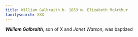 ```yaml
---
title: William Galbraith b. 1853 m. Elizabeth McArthur
familysearch: XXX
---
```

***William Galbraith***, son of X and *Janet Watson*, was baptized 



